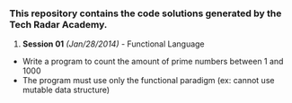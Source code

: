 ### This repository contains the code solutions generated by the Tech Radar Academy.

1. **Session 01** *(Jan/28/2014)* - Functional Language
  * Write a program to count the amount of prime numbers between 1 and 1000
  * The program must use only the functional paradigm (ex: cannot use mutable data structure)
